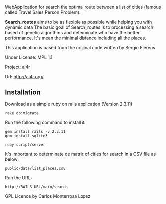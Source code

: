 WebApplication for search the optimal route between a list of cities (famous called Travel Sales Person Problem).

**Search_routes** aims to be as flexible as possible while helping you with dynamic data
The basic goal of Search_routes is to processing a search based of genetic algorithms and
determinate who have the better performance. It's mean the minimal distance including all the places. 

This application is based from the original code written by Sergio Fierens

Under License: MPL 1.1

Project: ai4r

Url: http://ai4r.org/

## Installation

Download as a simple ruby on rails application (Version 2.3.11):

```rails
rake db:migrate 
```

Run the following command to install it:

```gems
gem install rails -v 2.3.11
gem install sqlite3
```

```deploying
ruby script/server
```

It's important to determinate de matrix of cities for search in a CSV file as below:

```gems
public/data/list_places.csv
```

Run the URL:

```Browser
http://RAILS_URL/main/search
```

GPL Licence by Carlos Monterrosa Lopez
